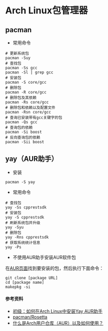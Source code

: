 # Arch Linux包管理器

## pacman

- 常用命令

```
# 更新系统包
pacman -Suy
# 查找包
pacman -Ss gcc
pacman -Sl | grep gcc
# 安装包
pacman -S core/gcc
# 删除包
pacman -R core/gcc
# 删除包及其依赖
pacman -Rs core/gcc
# 删除包和依赖以及配置文件
pacman -Rsn core/gcc
# 查询已安装带有gcc关键字的包
pacman -Qs gcc
# 查询包的依赖
pacman -Si boost
# 反向查询包的依赖
pacman -Sii boost
```

## yay（AUR助手）

- 安装

```
pacman -S yay
```

- 常用命令

```
# 查找包
yay -Ss cpprestsdk
# 安装包
yay -S cpprestsdk
# 刷新系统包并升级
yay -Syu
# 删除包
yay -Rns cpprestsdk
# 获取系统统计信息
yay -Ps
```

- 不使用AUR助手安装AUR软件包

在[AUR页面](https://aur.archlinux.org/)找到要安装的包，然后执行下面命令：

```
git clone [package URL]
cd [package name]
makepkg -si
```

#### 参考资料

- [初级：如何在Arch Linux中安装Yay AUR助手](https://linux.cn/article-14846-1.html)
- [pacman/Rosetta](https://wiki.archlinux.org/title/Pacman/Rosetta)
- [什么是Arch用户仓库（AUR）以及如何使用？](https://zhuanlan.zhihu.com/p/129855163)
